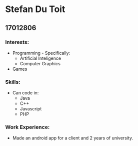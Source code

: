 # Stefan Du Toit
## 17012806
### Interests:
- Programming - Specifically:
  - Artificial Inteligence
  - Computer Graphics
- Games

### Skills:
- Can code in:
  - Java
  - C++
  - Javascript
  - PHP

### Work Experience:
- Made an android app for a client and 2 years of university.

